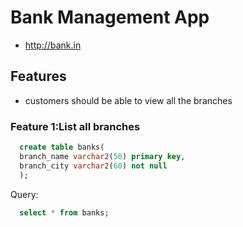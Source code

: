 # Bank Management App

* http://bank.in

## Features
 * customers should be able to view all the branches
 
### Feature 1:List all branches
```sql
  create table banks(
  branch_name varchar2(50) primary key,
  branch_city varchar2(60) not null
  );
  ```

Query:
```sql
  select * from banks;
  ```
